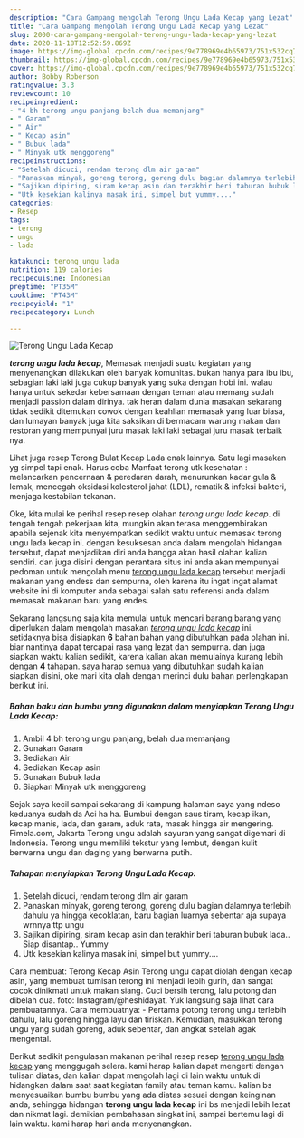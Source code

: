 ```yaml
---
description: "Cara Gampang mengolah Terong Ungu Lada Kecap yang Lezat"
title: "Cara Gampang mengolah Terong Ungu Lada Kecap yang Lezat"
slug: 2000-cara-gampang-mengolah-terong-ungu-lada-kecap-yang-lezat
date: 2020-11-18T12:52:59.869Z
image: https://img-global.cpcdn.com/recipes/9e778969e4b65973/751x532cq70/terong-ungu-lada-kecap-foto-resep-utama.jpg
thumbnail: https://img-global.cpcdn.com/recipes/9e778969e4b65973/751x532cq70/terong-ungu-lada-kecap-foto-resep-utama.jpg
cover: https://img-global.cpcdn.com/recipes/9e778969e4b65973/751x532cq70/terong-ungu-lada-kecap-foto-resep-utama.jpg
author: Bobby Roberson
ratingvalue: 3.3
reviewcount: 10
recipeingredient:
- "4 bh terong ungu panjang belah dua memanjang"
- " Garam"
- " Air"
- " Kecap asin"
- " Bubuk lada"
- " Minyak utk menggoreng"
recipeinstructions:
- "Setelah dicuci, rendam terong dlm air garam"
- "Panaskan minyak, goreng terong, goreng dulu bagian dalamnya terlebih dahulu ya hingga kecoklatan, baru bagian luarnya sebentar aja supaya wrnnya ttp ungu"
- "Sajikan dipiring, siram kecap asin dan terakhir beri taburan bubuk lada.. Siap disantap.. Yummy"
- "Utk kesekian kalinya masak ini, simpel but yummy...."
categories:
- Resep
tags:
- terong
- ungu
- lada

katakunci: terong ungu lada 
nutrition: 119 calories
recipecuisine: Indonesian
preptime: "PT35M"
cooktime: "PT43M"
recipeyield: "1"
recipecategory: Lunch

---
```



![Terong Ungu Lada Kecap](https://img-global.cpcdn.com/recipes/9e778969e4b65973/751x532cq70/terong-ungu-lada-kecap-foto-resep-utama.jpg)

<b><i>terong ungu lada kecap</i></b>, Memasak menjadi suatu kegiatan yang menyenangkan dilakukan oleh banyak komunitas. bukan hanya para ibu ibu, sebagian laki laki juga cukup banyak yang suka dengan hobi ini. walau hanya untuk sekedar kebersamaan dengan teman atau memang sudah menjadi passion dalam dirinya. tak heran dalam dunia masakan sekarang tidak sedikit ditemukan cowok dengan keahlian memasak yang luar biasa, dan lumayan banyak juga kita saksikan di bermacam warung makan dan restoran yang mempunyai juru masak laki laki sebagai juru masak terbaik nya.

Lihat juga resep Terong Bulat Kecap Lada enak lainnya. Satu lagi masakan yg simpel tapi enak. Harus coba Manfaat terong utk kesehatan : melancarkan pencernaan &amp; peredaran darah, menurunkan kadar gula &amp; lemak, mencegah oksidasi kolesterol jahat (LDL), rematik &amp; infeksi bakteri, menjaga kestabilan tekanan.

Oke, kita mulai ke perihal resep resep olahan <i>terong ungu lada kecap</i>. di tengah tengah pekerjaan kita, mungkin akan terasa menggembirakan apabila sejenak kita menyempatkan sedikit waktu untuk memasak terong ungu lada kecap ini. dengan kesuksesan anda dalam mengolah hidangan tersebut, dapat menjadikan diri anda bangga akan hasil olahan kalian sendiri. dan juga disini dengan perantara situs ini anda akan mempunyai pedoman untuk mengolah menu <u>terong ungu lada kecap</u> tersebut menjadi makanan yang endess dan sempurna, oleh karena itu ingat ingat alamat website ini di komputer anda sebagai salah satu referensi anda dalam memasak makanan baru yang endes.


Sekarang langsung saja kita memulai untuk mencari barang barang yang diperlukan dalam mengolah masakan <u><i>terong ungu lada kecap</i></u> ini. setidaknya bisa disiapkan <b>6</b> bahan bahan yang dibutuhkan pada olahan ini. biar nantinya dapat tercapai rasa yang lezat dan sempurna. dan juga siapkan waktu kalian sedikit, karena kalian akan memulainya kurang lebih dengan <b>4</b> tahapan. saya harap semua yang dibutuhkan sudah kalian siapkan disini, oke mari kita olah dengan merinci dulu bahan perlengkapan berikut ini.

<!--inarticleads1-->

##### Bahan baku dan bumbu yang digunakan dalam menyiapkan Terong Ungu Lada Kecap:

1. Ambil 4 bh terong ungu panjang, belah dua memanjang
1. Gunakan  Garam
1. Sediakan  Air
1. Sediakan  Kecap asin
1. Gunakan  Bubuk lada
1. Siapkan  Minyak utk menggoreng


Sejak saya kecil sampai sekarang di kampung halaman saya yang ndeso keduanya sudah da Aci ha ha. Bumbui dengan saus tiram, kecap ikan, kecap manis, lada, dan garam, aduk rata, masak hingga air mengering. Fimela.com, Jakarta Terong ungu adalah sayuran yang sangat digemari di Indonesia. Terong ungu memiliki tekstur yang lembut, dengan kulit berwarna ungu dan daging yang berwarna putih. 

<!--inarticleads2-->

##### Tahapan menyiapkan Terong Ungu Lada Kecap:

1. Setelah dicuci, rendam terong dlm air garam
1. Panaskan minyak, goreng terong, goreng dulu bagian dalamnya terlebih dahulu ya hingga kecoklatan, baru bagian luarnya sebentar aja supaya wrnnya ttp ungu
1. Sajikan dipiring, siram kecap asin dan terakhir beri taburan bubuk lada.. Siap disantap.. Yummy
1. Utk kesekian kalinya masak ini, simpel but yummy....


Cara membuat: Terong Kecap Asin Terong ungu dapat diolah dengan kecap asin, yang membuat tumisan terong ini menjadi lebih gurih, dan sangat cocok dinikmati untuk makan siang. Cuci bersih terong, lalu potong dan dibelah dua. foto: Instagram/@heshidayat. Yuk langsung saja lihat cara pembuatannya. Cara membuatnya: - Pertama potong terong ungu terlebih dahulu, lalu goreng hingga layu dan tiriskan. Kemudian, masukkan terong ungu yang sudah goreng, aduk sebentar, dan angkat setelah agak mengental. 

Berikut sedikit pengulasan makanan perihal resep resep <u>terong ungu lada kecap</u> yang menggugah selera. kami harap kalian dapat mengerti dengan tulisan diatas, dan kalian dapat mengolah lagi di lain waktu untuk di hidangkan dalam saat saat kegiatan family atau teman kamu. kalian bs menyesuaikan bumbu bumbu yang ada diatas sesuai dengan keinginan anda, sehingga hidangan <b>terong ungu lada kecap</b> ini bs menjadi lebih lezat dan nikmat lagi. demikian pembahasan singkat ini, sampai bertemu lagi di lain waktu. kami harap hari anda menyenangkan.
